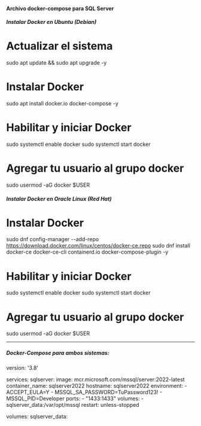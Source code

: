 #### Archivo docker-compose para SQL Server

##### Instalar Docker en Ubuntu (Debian)
# Actualizar el sistema
sudo apt update && sudo apt upgrade -y

# Instalar Docker
sudo apt install docker.io docker-compose -y

# Habilitar y iniciar Docker
sudo systemctl enable docker
sudo systemctl start docker

# Agregar tu usuario al grupo docker
sudo usermod -aG docker $USER


##### Instalar Docker en Oracle Linux (Red Hat)
# Instalar Docker
sudo dnf config-manager --add-repo https://download.docker.com/linux/centos/docker-ce.repo
sudo dnf install docker-ce docker-ce-cli containerd.io docker-compose-plugin -y

# Habilitar y iniciar Docker
sudo systemctl enable docker
sudo systemctl start docker

# Agregar tu usuario al grupo docker
sudo usermod -aG docker $USER

--------------------------------------------------------------------------------------
##### Docker-Compose para ambos sistemas:
version: '3.8'

services:
  sqlserver:
    image: mcr.microsoft.com/mssql/server:2022-latest
    container_name: sqlserver2022
    hostname: sqlserver2022
    environment:
      - ACCEPT_EULA=Y
      - MSSQL_SA_PASSWORD=TuPassword123!
      - MSSQL_PID=Developer
    ports:
      - "1433:1433"
    volumes:
      - sqlserver_data:/var/opt/mssql
    restart: unless-stopped

volumes:
  sqlserver_data:


  


